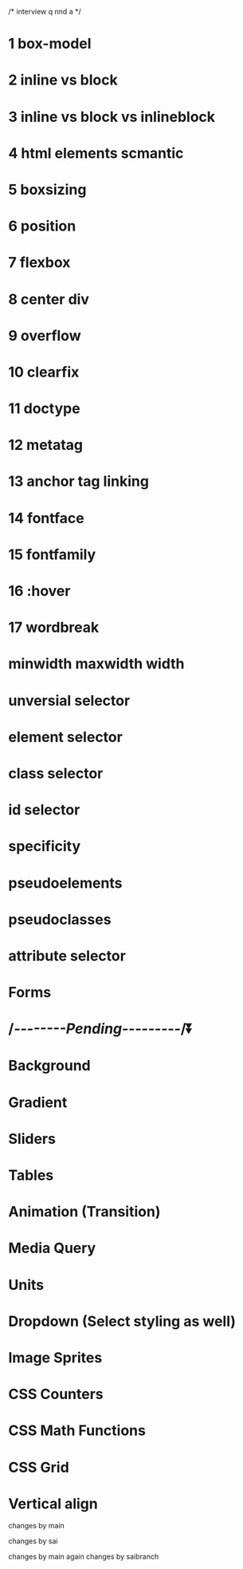/* interview q nnd a  */

# 1 box-model
# 2 inline vs block 
# 3 inline vs block vs inlineblock
# 4 html elements  scmantic
# 5 boxsizing
# 6 position
# 7 flexbox
# 8 center div
# 9 overflow
# 10 clearfix
# 11 doctype
# 12 metatag 
# 13 anchor tag linking 
# 14 fontface
# 15 fontfamily
# 16 :hover
# 17 wordbreak
# minwidth maxwidth width 
# unversial selector
# element selector 
# class selector
# id selector
# specificity
# pseudoelements
# pseudoclasses
# attribute selector
# Forms

# /*--------Pending---------*/⏬
# Background
# Gradient
# Sliders
# Tables
# Animation (Transition)
# Media Query
# Units
# Dropdown (Select styling as well)
# Image Sprites
# CSS Counters
# CSS Math Functions
# CSS Grid
# Vertical align



changes by main

changes by sai

changes by main again
changes by saibranch
